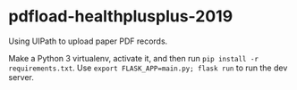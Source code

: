 # pdfload-healthplusplus-2019
Using UIPath to upload paper PDF records.

Make a Python 3 virtualenv, activate it, and then run `pip install -r requirements.txt`.
Use `export FLASK_APP=main.py; flask run` to run the dev server.
